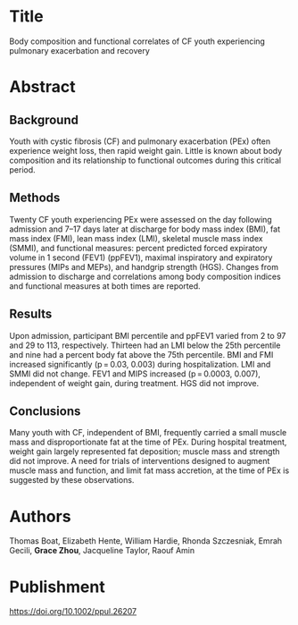 # Title
Body composition and functional correlates of CF youth experiencing pulmonary exacerbation and recovery

# Abstract
## Background
Youth with cystic fibrosis (CF) and pulmonary exacerbation (PEx) often experience weight loss, then rapid weight gain. Little is known about body composition and its relationship to functional outcomes during this critical period.

## Methods
Twenty CF youth experiencing PEx were assessed on the day following admission and 7–17 days later at discharge for body mass index (BMI), fat mass index (FMI), lean mass index (LMI), skeletal muscle mass index (SMMI), and functional measures: percent predicted forced expiratory volume in 1 second (FEV1) (ppFEV1), maximal inspiratory and expiratory pressures (MIPs and MEPs), and handgrip strength (HGS). Changes from admission to discharge and correlations among body composition indices and functional measures at both times are reported.

## Results
Upon admission, participant BMI percentile and ppFEV1 varied from 2 to 97 and 29 to 113, respectively. Thirteen had an LMI below the 25th percentile and nine had a percent body fat above the 75th percentile. BMI and FMI increased significantly (p = 0.03, 0.003) during hospitalization. LMI and SMMI did not change. FEV1 and MIPS increased (p = 0.0003, 0.007), independent of weight gain, during treatment. HGS did not improve.

## Conclusions
Many youth with CF, independent of BMI, frequently carried a small muscle mass and disproportionate fat at the time of PEx. During hospital treatment, weight gain largely represented fat deposition; muscle mass and strength did not improve. A need for trials of interventions designed to augment muscle mass and function, and limit fat mass accretion, at the time of PEx is suggested by these observations.

# Authors
Thomas Boat, Elizabeth Hente, William Hardie, Rhonda Szczesniak, Emrah Gecili, **Grace Zhou**, Jacqueline Taylor, Raouf Amin


# Publishment
https://doi.org/10.1002/ppul.26207
